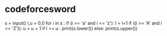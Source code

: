 # codeforcesword
s = input()
l,u = 0,0
for i in s :
    if (i >= 'a' and i <= 'z'):
        l = l+1
    if ((i >= 'A' and i <= 'Z')):
        u = u + 1
if l >= u :
    print(s.lower())
else:
    print(s.upper())

